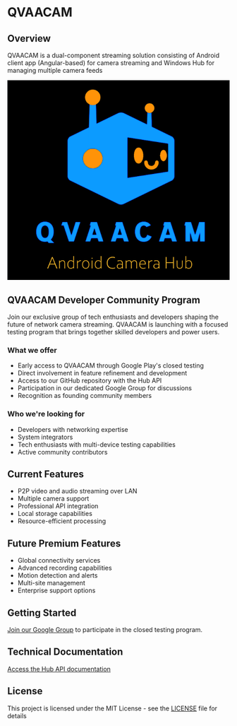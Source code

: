 # QVAACAM

## Overview
QVAACAM is a dual-component streaming solution consisting of Android client app (Angular-based) for camera streaming and Windows Hub for managing multiple camera feeds

![Alt text](/docs/qvaacamlogo.png)


## QVAACAM Developer Community Program

Join our exclusive group of tech enthusiasts and developers shaping the future of network camera streaming. QVAACAM is launching with a focused testing program that brings together skilled developers and power users.

### What we offer
- Early access to QVAACAM through Google Play's closed testing
- Direct involvement in feature refinement and development
- Access to our GitHub repository with the Hub API
- Participation in our dedicated Google Group for discussions
- Recognition as founding community members

### Who we're looking for
- Developers with networking expertise
- System integrators
- Tech enthusiasts with multi-device testing capabilities
- Active community contributors

## Current Features
- P2P video and audio streaming over LAN
- Multiple camera support
- Professional API integration
- Local storage capabilities
- Resource-efficient processing

## Future Premium Features
- Global connectivity services
- Advanced recording capabilities
- Motion detection and alerts
- Multi-site management
- Enterprise support options

## Getting Started
[Join our Google Group](https://groups.google.com/g/qvaacam) to participate in the closed testing program.

## Technical Documentation
[Access the Hub API documentation](https://groups.google.com/g/qvaacam)

## License
This project is licensed under the MIT License - see the [LICENSE](LICENSE) file for details